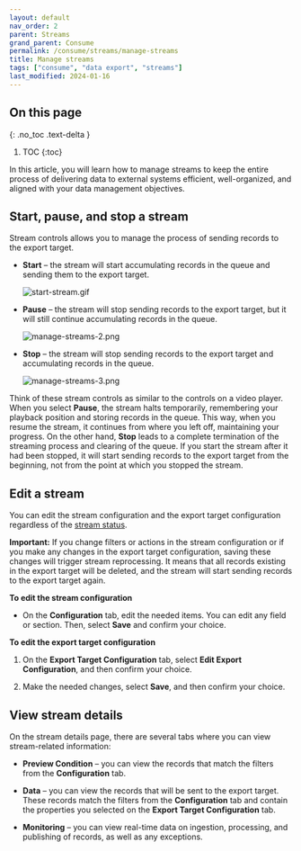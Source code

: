 ```yaml
---
layout: default
nav_order: 2
parent: Streams
grand_parent: Consume
permalink: /consume/streams/manage-streams
title: Manage streams
tags: ["consume", "data export", "streams"]
last_modified: 2024-01-16
---
```

## On this page
{: .no_toc .text-delta }
1. TOC
{:toc}

In this article, you will learn how to manage streams to keep the entire process of delivering data to external systems efficient, well-organized, and aligned with your data management objectives.

## Start, pause, and stop a stream

Stream controls allows you to manage the process of sending records to the export target.

- **Start** – the stream will start accumulating records in the queue and sending them to the export target.

    ![start-stream.gif](../../assets/images/consume/streams/start-stream.gif)

- **Pause** – the stream will stop sending records to the export target, but it will still continue accumulating records in the queue.

    ![manage-streams-2.png](../../assets/images/consume/streams/manage-streams-2.png)

- **Stop** – the stream will stop sending records to the export target and accumulating records in the queue.

    ![manage-streams-3.png](../../assets/images/consume/streams/manage-streams-3.png)

Think of these stream controls as similar to the controls on a video player. When you select **Pause**, the stream halts temporarily, remembering your playback position and storing records in the queue. This way, when you resume the stream, it continues from where you left off, maintaining your progress. On the other hand, **Stop** leads to a complete termination of the streaming process and clearing of the queue. If you start the stream after it had been stopped, it will start sending records to the export target from the beginning, not from the point at which you stopped the stream.

## Edit a stream

You can edit the stream configuration and the export target configuration regardless of the [stream status](/consume/streams/stream-reference#stream-statuses).

**Important:** If you change filters or actions in the stream configuration or if you make any changes in the export target configuration, saving these changes will trigger stream reprocessing. It means that all records existing in the export target will be deleted, and the stream will start sending records to the export target again.

**To edit the stream configuration**

- On the **Configuration** tab, edit the needed items. You can edit any field or section. Then, select **Save** and confirm your choice.

**To edit the export target configuration**

1. On the **Export Target Configuration** tab, select **Edit Export Configuration**, and then confirm your choice.

1. Make the needed changes, select **Save**, and then confirm your choice.

## View stream details

On the stream details page, there are several tabs where you can view stream-related information:

- **Preview Condition** – you can view the records that match the filters from the **Configuration** tab.

- **Data** – you can view the records that will be sent to the export target. These records match the filters from the **Configuration** tab and contain the properties you selected on the **Export Target Configuration** tab.

- **Monitoring** – you can view real-time data on ingestion, processing, and publishing of records, as well as any exceptions.
